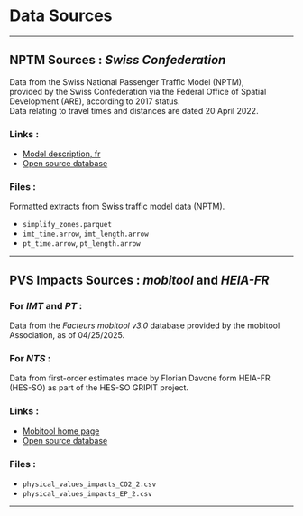 # Data Sources

---

## NPTM Sources : *Swiss Confederation*

Data from the Swiss National Passenger Traffic Model (NPTM),  
provided by the Swiss Confederation via the Federal Office of Spatial Development (ARE), according to 2017 status.  
Data relating to travel times and distances are dated 20 April 2022.  

### Links :

- [Model description, fr](https://www.are.admin.ch/are/fr/home/mobilite/bases-et-donnees/modelisation-des-transports/mntp.html)
- [Open source database](https://zenodo.org/records/13589099)

### Files :

Formatted extracts from Swiss traffic model data (NPTM).
- `simplify_zones.parquet`
- `imt_time.arrow`, `imt_length.arrow`
- `pt_time.arrow`, `pt_length.arrow`

---

## PVS Impacts Sources : *mobitool* and *HEIA-FR*

### For *IMT* and *PT* :

Data from the *Facteurs mobitool v3.0* database provided by the mobitool Association, as of 04/25/2025.  

### For *NTS* :

Data from first-order estimates made by Florian Davone form HEIA-FR (HES-SO) as part of the HES-SO GRIPIT project.

### Links :

- [Mobitool home page](https://www.mobitool.ch)
- [Open source database](https://www.mobitool.ch/fr/outils/facteurs-mobitool-v3-0-25.html)

### Files :

- `physical_values_impacts_CO2_2.csv`
- `physical_values_impacts_EP_2.csv`

---

